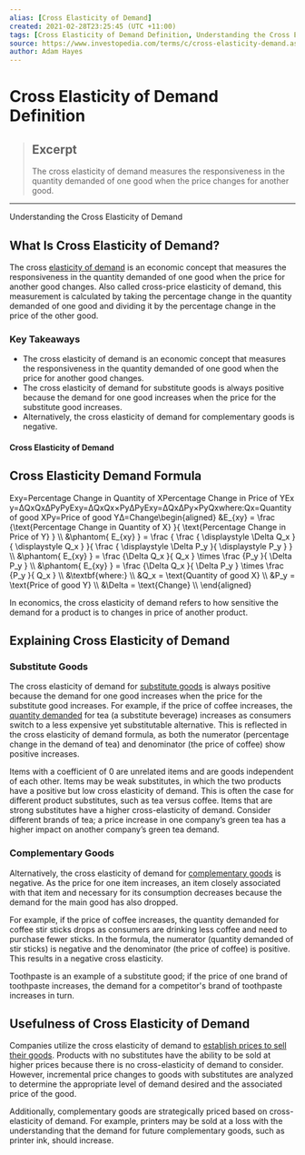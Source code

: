 ```yaml
---
alias: [Cross Elasticity of Demand]
created: 2021-02-28T23:25:45 (UTC +11:00)
tags: [Cross Elasticity of Demand Definition, Understanding the Cross Elasticity of Demand]
source: https://www.investopedia.com/terms/c/cross-elasticity-demand.asp
author: Adam Hayes
---
```


# Cross Elasticity of Demand Definition

> ## Excerpt
> The cross elasticity of demand measures the responsiveness in the quantity demanded of one good when the price changes for another good.

---

Understanding the Cross Elasticity of Demand
## What Is Cross Elasticity of Demand?

The cross [elasticity of demand](https://www.investopedia.com/ask/answers/040315/what-factors-influence-change-demand-elasticity.asp) is an economic concept that measures the responsiveness in the quantity demanded of one good when the price for another good changes. Also called cross-price elasticity of demand, this measurement is calculated by taking the percentage change in the quantity demanded of one good and dividing it by the percentage change in the price of the other good.

### Key Takeaways

-   The cross elasticity of demand is an economic concept that measures the responsiveness in the quantity demanded of one good when the price for another good changes.
-   The cross elasticity of demand for substitute goods is always positive because the demand for one good increases when the price for the substitute good increases.
-   Alternatively, the cross elasticity of demand for complementary goods is negative.

#### Cross Elasticity of Demand

## Cross Elasticity Demand Formula

Exy\=Percentage Change in Quantity of XPercentage Change in Price of YExy\=ΔQxQxΔPyPyExy\=ΔQxQx×PyΔPyExy\=ΔQxΔPy×PyQxwhere:Qx\=Quantity of good XPy\=Price of good YΔ\=Change\\begin{aligned} &E\_{xy} = \\frac {\\text{Percentage Change in Quantity of X} }{ \\text{Percentage Change in Price of Y} } \\\\ &\\phantom{ E\_{xy} } = \\frac { \\frac { \\displaystyle \\Delta Q\_x }{ \\displaystyle Q\_x } }{ \\frac { \\displaystyle \\Delta P\_y }{ \\displaystyle P\_y } } \\\\ &\\phantom{ E\_{xy} } = \\frac {\\Delta Q\_x }{ Q\_x } \\times \\frac {P\_y }{ \\Delta P\_y } \\\\ &\\phantom{ E\_{xy} } = \\frac {\\Delta Q\_x }{ \\Delta P\_y } \\times \\frac {P\_y }{ Q\_x } \\\\ &\\textbf{where:} \\\\ &Q\_x = \\text{Quantity of good X} \\\\ &P\_y = \\text{Price of good Y} \\\\ &\\Delta = \\text{Change} \\\\ \\end{aligned}

In economics, the cross elasticity of demand refers to how sensitive the demand for a product is to changes in price of another product.

## Explaining Cross Elasticity of Demand

### Substitute Goods

The cross elasticity of demand for [substitute goods](https://www.investopedia.com/terms/s/substitute.asp) is always positive because the demand for one good increases when the price for the substitute good increases. For example, if the price of coffee increases, the [quantity demanded](https://www.investopedia.com/terms/q/quantitydemanded.asp) for tea (a substitute beverage) increases as consumers switch to a less expensive yet substitutable alternative. This is reflected in the cross elasticity of demand formula, as both the numerator (percentage change in the demand of tea) and denominator (the price of coffee) show positive increases.

Items with a coefficient of 0 are unrelated items and are goods independent of each other. Items may be weak substitutes, in which the two products have a positive but low cross elasticity of demand. This is often the case for different product substitutes, such as tea versus coffee. Items that are strong substitutes have a higher cross-elasticity of demand. Consider different brands of tea; a price increase in one company’s green tea has a higher impact on another company’s green tea demand.

### Complementary Goods

Alternatively, the cross elasticity of demand for [complementary goods](https://www.investopedia.com/terms/c/complement.asp) is negative. As the price for one item increases, an item closely associated with that item and necessary for its consumption decreases because the demand for the main good has also dropped.

For example, if the price of coffee increases, the quantity demanded for coffee stir sticks drops as consumers are drinking less coffee and need to purchase fewer sticks. In the formula, the numerator (quantity demanded of stir sticks) is negative and the denominator (the price of coffee) is positive. This results in a negative cross elasticity.

Toothpaste is an example of a substitute good; if the price of one brand of toothpaste increases, the demand for a competitor's brand of toothpaste increases in turn.

## Usefulness of Cross Elasticity of Demand

Companies utilize the cross elasticity of demand to [establish prices to sell their goods](https://www.investopedia.com/ask/answers/06/commodityprices.asp). Products with no substitutes have the ability to be sold at higher prices because there is no cross-elasticity of demand to consider. However, incremental price changes to goods with substitutes are analyzed to determine the appropriate level of demand desired and the associated price of the good.

Additionally, complementary goods are strategically priced based on cross-elasticity of demand. For example, printers may be sold at a loss with the understanding that the demand for future complementary goods, such as printer ink, should increase.
